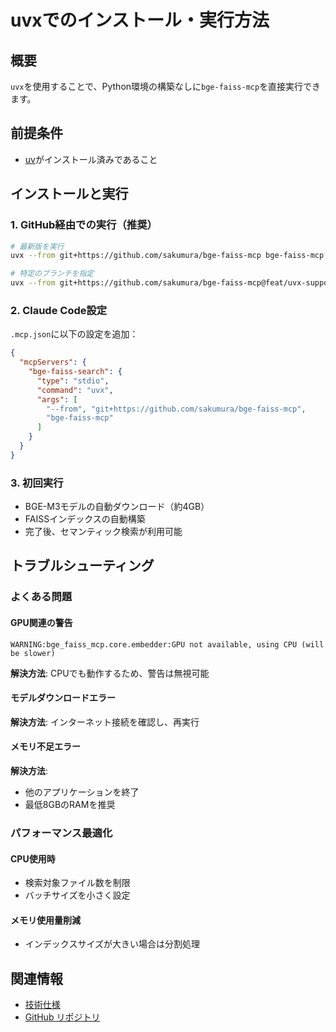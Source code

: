 # uvxでのインストール・実行方法

## 概要
`uvx`を使用することで、Python環境の構築なしに`bge-faiss-mcp`を直接実行できます。

## 前提条件
- [uv](https://docs.astral.sh/uv/)がインストール済みであること

## インストールと実行

### 1. GitHub経由での実行（推奨）
```bash
# 最新版を実行
uvx --from git+https://github.com/sakumura/bge-faiss-mcp bge-faiss-mcp

# 特定のブランチを指定
uvx --from git+https://github.com/sakumura/bge-faiss-mcp@feat/uvx-support bge-faiss-mcp
```

### 2. Claude Code設定
`.mcp.json`に以下の設定を追加：

```json
{
  "mcpServers": {
    "bge-faiss-search": {
      "type": "stdio",
      "command": "uvx",
      "args": [
        "--from", "git+https://github.com/sakumura/bge-faiss-mcp",
        "bge-faiss-mcp"
      ]
    }
  }
}
```

### 3. 初回実行
- BGE-M3モデルの自動ダウンロード（約4GB）
- FAISSインデックスの自動構築
- 完了後、セマンティック検索が利用可能

## トラブルシューティング

### よくある問題

#### GPU関連の警告
```
WARNING:bge_faiss_mcp.core.embedder:GPU not available, using CPU (will be slower)
```
**解決方法**: CPUでも動作するため、警告は無視可能

#### モデルダウンロードエラー
**解決方法**: インターネット接続を確認し、再実行

#### メモリ不足エラー
**解決方法**:
- 他のアプリケーションを終了
- 最低8GBのRAMを推奨

### パフォーマンス最適化

#### CPU使用時
- 検索対象ファイル数を制限
- バッチサイズを小さく設定

#### メモリ使用量削減
- インデックスサイズが大きい場合は分割処理

## 関連情報
- [技術仕様](technical-spec.md)
- [GitHub リポジトリ](https://github.com/sakumura/bge-faiss-mcp)
